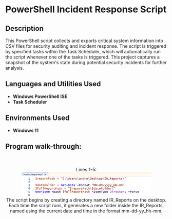 <h1>PowerShell Incident Response Script</h1>

<h2>Description</h2>
This PowerShell script collects and exports critical system information into CSV files for security auditing and incident response. The script is triggered by specified tasks within the Task Scheduler, which will automatically run the script whenever one of the tasks is triggered. This project captures a snapshot of the system's state during potential security incidents for further analysis. 
<br />


<h2>Languages and Utilities Used</h2>

- <b>Windows PowerShell ISE</b> 
- <b>Task Scheduler</b>

<h2>Environments Used </h2>

- <b>Windows 11</b>

<h2>Program walk-through:</h2>

<p align="center">
<br />
<br />
Lines 1-5:<br />
<img src="https://github.com/AndresPineda-CySec/PowerShell-Incident-Response-Script/blob/main/Screenshot%202025-03-10%20230755.png?raw=true" height="80%" width="80%"/> <br/>
The script begins by creating a directory named IR_Reports on the desktop. Each time the script runs, it generates a new folder inside the IR_Reports, named using the current date and time in the format mm-dd-yy_hh-mm.<br/>
</p>

<!--
 ```diff
- text in red
+ text in green
! text in orange
# text in gray
@@ text in purple (and bold)@@
```
--!>
